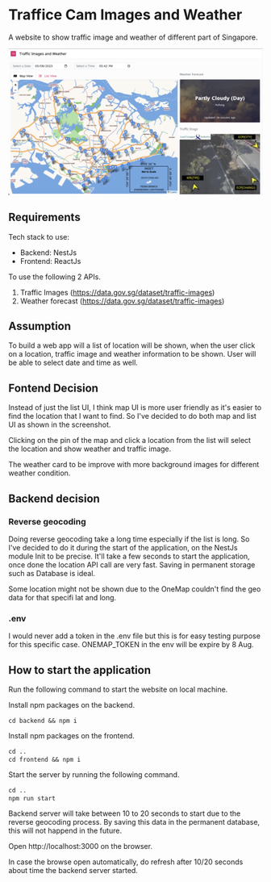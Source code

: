 # Traffice Cam Images and Weather
A website to show traffic image and weather of different part of Singapore.

![Screenshot of the website](./screenshot.png "Screenshot of the website")

## Requirements
Tech stack to use:
- Backend: NestJs
- Frontend: ReactJs

To use the following 2 APIs.

1. Traffic Images (https://data.gov.sg/dataset/traffic-images)
2. Weather forecast (https://data.gov.sg/dataset/traffic-images)

## Assumption
To build a web app will a list of location will be shown, when the user click on a location, traffic image and weather information to be shown.
User will be able to select date and time as well.

## Fontend Decision
Instead of just the list UI, I think map UI is more user friendly as it's easier to find the location that I want to find. So I've decided to do both map and list UI as shown in the screenshot.

Clicking on the pin of the map and click a location from the list will select the location and show weather and traffic image.

The weather card to be improve with more background images for different weather condition.

## Backend decision
### Reverse geocoding
Doing reverse geocoding take a long time especially if the list is long.
So I've decided to do it during the start of the application, on the NestJs module Init to be precise. It'll take a few seconds to start the application, once done the location API call are very fast. Saving in permanent storage such as Database is ideal.

Some location might not be shown due to the OneMap couldn't find the geo data for that specifi lat and long.

### .env
I would never add a token in the .env file but this is for easy testing purpose for this specific case.
ONEMAP_TOKEN in the env will be expire by 8 Aug.

## How to start the application
Run the following command to start the website on local machine.

Install npm packages on the backend.

```
cd backend && npm i
```

Install npm packages on the frontend.

```
cd ..
cd frontend && npm i
```

Start the server by running the following command.

```
cd ..
npm run start
```

Backend server will take between 10 to 20 seconds to start due to the reverse geocoding process. By saving this data in the permanent database, this will not happend in the future.

Open http://localhost:3000 on the browser.

In case the browse open automatically, do refresh after 10/20 seconds about time the backend server started.